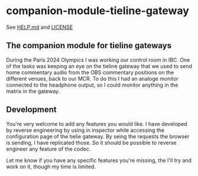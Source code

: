 # companion-module-tieline-gateway

See [HELP.md](./companion/HELP.md) and [LICENSE](./LICENSE)

## The companion module for tieline gateways

During the Paris 2024 Olympics I was working our control room in IBC. 
One of the tasks was keeping an eye on the tieline gateway that we used to send home commentary audio from the OBS commentary positions on the different venues, back to our MCR. 
To do this I had an analoge monitor connected to the headphone output, so I could monitor anything in the matrix in the gateway. 

## Development
You're very welcome to add any features you would like. 
I have developed by reverse engineering by using in inspector while accessing the configuration page of the tielie gateway. By seing the requests the browser is sending, I have replicated those. 
So it should be possible to reverse engineer any feature of the codec. 

Let me know if you have any specific features you're missing, the I'll try and work on it, though my time is limited.